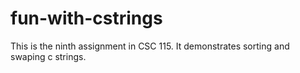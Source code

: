 # fun-with-cstrings
This is the ninth assignment in CSC 115. It demonstrates sorting and swaping c strings.
